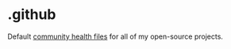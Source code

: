 # .github

Default [community health files](https://docs.github.com/en/communities/setting-up-your-project-for-healthy-contributions/creating-a-default-community-health-file) for all of my open-source projects.
